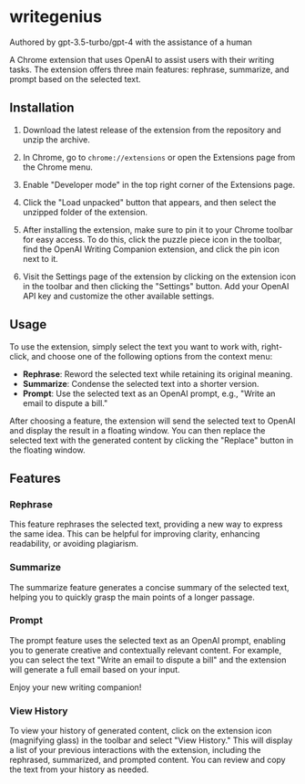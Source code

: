 # writegenius

Authored by gpt-3.5-turbo/gpt-4 with the assistance of a human

A Chrome extension that uses OpenAI to assist users with their writing tasks. The extension offers three main features: rephrase, summarize, and prompt based on the selected text.

## Installation

1. Download the latest release of the extension from the repository and unzip the archive.

2. In Chrome, go to `chrome://extensions` or open the Extensions page from the Chrome menu.

3. Enable "Developer mode" in the top right corner of the Extensions page.

4. Click the "Load unpacked" button that appears, and then select the unzipped folder of the extension.

5. After installing the extension, make sure to pin it to your Chrome toolbar for easy access. To do this, click the puzzle piece icon in the toolbar, find the OpenAI Writing Companion extension, and click the pin icon next to it.

6. Visit the Settings page of the extension by clicking on the extension icon in the toolbar and then clicking the "Settings" button. Add your OpenAI API key and customize the other available settings.

## Usage

To use the extension, simply select the text you want to work with, right-click, and choose one of the following options from the context menu:

- **Rephrase**: Reword the selected text while retaining its original meaning.
- **Summarize**: Condense the selected text into a shorter version.
- **Prompt**: Use the selected text as an OpenAI prompt, e.g., "Write an email to dispute a bill."

After choosing a feature, the extension will send the selected text to OpenAI and display the result in a floating window. You can then replace the selected text with the generated content by clicking the "Replace" button in the floating window.

## Features

### Rephrase

This feature rephrases the selected text, providing a new way to express the same idea. This can be helpful for improving clarity, enhancing readability, or avoiding plagiarism.

### Summarize

The summarize feature generates a concise summary of the selected text, helping you to quickly grasp the main points of a longer passage.

### Prompt

The prompt feature uses the selected text as an OpenAI prompt, enabling you to generate creative and contextually relevant content. For example, you can select the text "Write an email to dispute a bill" and the extension will generate a full email based on your input.

Enjoy your new writing companion!

### View History

To view your history of generated content, click on the extension icon (magnifying glass) in the toolbar and select "View History." This will display a list of your previous interactions with the extension, including the rephrased, summarized, and prompted content. You can review and copy the text from your history as needed.
